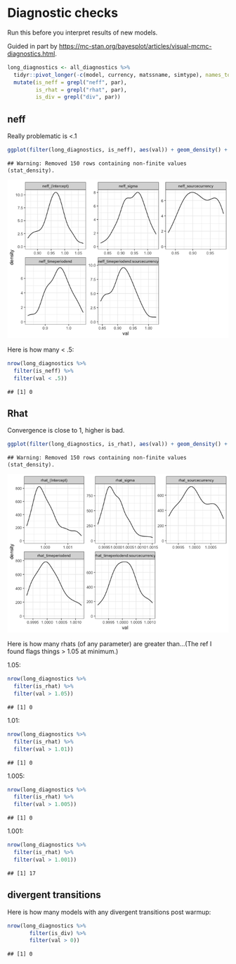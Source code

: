 Diagnostic checks
================

Run this before you interpret results of new models.

Guided in part by
<https://mc-stan.org/bayesplot/articles/visual-mcmc-diagnostics.html>.

``` r
long_diagnostics <- all_diagnostics %>%
  tidyr::pivot_longer(-c(model, currency, matssname, simtype), names_to = "par", values_to = "val") %>%
  mutate(is_neff = grepl("neff", par),
         is_rhat = grepl("rhat", par),
         is_div = grepl("div", par))
```

## neff

Really problematic is \<.1

``` r
ggplot(filter(long_diagnostics, is_neff), aes(val)) + geom_density() + facet_wrap(vars(par), scales = "free")
```

    ## Warning: Removed 150 rows containing non-finite values (stat_density).

![](01_diagnostics_check_files/figure-gfm/unnamed-chunk-2-1.png)<!-- -->

Here is how many \< .5:

``` r
nrow(long_diagnostics %>%
  filter(is_neff) %>%
  filter(val < .5))
```

    ## [1] 0

## Rhat

Convergence is close to 1, higher is bad.

``` r
ggplot(filter(long_diagnostics, is_rhat), aes(val)) + geom_density() + facet_wrap(vars(par), scales = "free")
```

    ## Warning: Removed 150 rows containing non-finite values (stat_density).

![](01_diagnostics_check_files/figure-gfm/unnamed-chunk-4-1.png)<!-- -->

Here is how many rhats (of any parameter) are greater than…(The ref I
found flags things \> 1.05 at minimum.)

1.05:

``` r
nrow(long_diagnostics %>%
  filter(is_rhat) %>%
  filter(val > 1.05))
```

    ## [1] 0

1.01:

``` r
nrow(long_diagnostics %>%
  filter(is_rhat) %>%
  filter(val > 1.01))
```

    ## [1] 0

1.005:

``` r
nrow(long_diagnostics %>%
  filter(is_rhat) %>%
  filter(val > 1.005))
```

    ## [1] 0

1.001:

``` r
nrow(long_diagnostics %>%
  filter(is_rhat) %>%
  filter(val > 1.001))
```

    ## [1] 17

## divergent transitions

Here is how many models with any divergent transitions post warmup:

``` r
nrow(long_diagnostics %>%
       filter(is_div) %>%
       filter(val > 0)) 
```

    ## [1] 0
